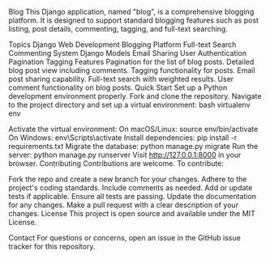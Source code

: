 Blog
This Django application, named "blog", is a comprehensive blogging platform. It is designed to support standard blogging features such as post listing, post details, commenting, tagging, and full-text searching.

Topics
Django Web Development
Blogging Platform
Full-text Search
Commenting System
Django Models
Email Sharing
User Authentication
Pagination
Tagging
Features
Pagination for the list of blog posts.
Detailed blog post view including comments.
Tagging functionality for posts.
Email post sharing capability.
Full-text search with weighted results.
User comment functionality on blog posts.
Quick Start
Set up a Python development environment properly.
Fork and clone the repository.
Navigate to the project directory and set up a virtual environment:
bash
virtualenv env

Activate the virtual environment:
On macOS/Linux: source env/bin/activate
On Windows: env\Scripts\activate
Install dependencies: pip install -r requirements.txt
Migrate the database: python manage.py migrate
Run the server: python manage.py runserver
Visit http://127.0.0.1:8000 in your browser.
Contributing
Contributions are welcome. To contribute:

Fork the repo and create a new branch for your changes.
Adhere to the project's coding standards.
Include comments as needed.
Add or update tests if applicable.
Ensure all tests are passing.
Update the documentation for any changes.
Make a pull request with a clear description of your changes.
License
This project is open source and available under the MIT License.

Contact
For questions or concerns, open an issue in the GitHub issue tracker for this repository.
